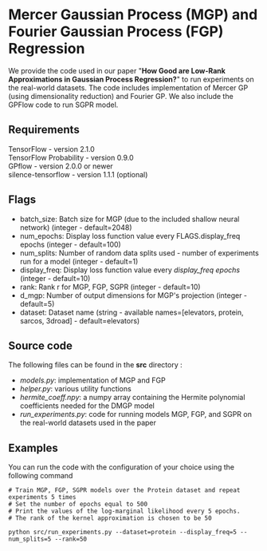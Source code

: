 # Mercer Gaussian Process (MGP) and Fourier Gaussian Process (FGP) Regression #

We provide the code used in our paper "**How Good are Low-Rank Approximations in Gaussian Process Regression?**" to run experiments on the real-world datasets. The code includes implementation of Mercer GP (using dimensionality reduction) and Fourier GP. We also include the GPFlow code to run SGPR model.

## Requirements ##
TensorFlow - version 2.1.0  
TensorFlow Probability - version 0.9.0  
GPflow - version 2.0.0 or newer  
silence-tensorflow - version 1.1.1 (optional)

## Flags ##
* batch_size: Batch size for MGP (due to the included shallow neural network) (integer - default=2048)
* num_epochs: Display loss function value every FLAGS.display_freq epochs (integer - default=100)
* num_splits: Number of random data splits used - number of experiments run for a model (integer - default=1)
* display_freq: Display loss function value every *display_freq epochs* (integer - default=10)
* rank: Rank r for MGP, FGP, SGPR (integer - default=10)
* d_mgp: Number of output dimensions for MGP\'s projection (integer - default=5)
* dataset: Dataset name (string - available names=[elevators, protein, sarcos, 3droad] - default=elevators)

## Source code ##

The following files can be found in the **src** directory :  

- *models.py*: implementation of MGP  and FGP
- *helper.py*: various utility functions
- *hermite_coeff.npy*: a numpy array containing the Hermite polynomial coefficients needed for the DMGP model
- *run_experiments.py*: code for running models MGP, FGP, and SGPR on the real-world datasets used in the paper

## Examples ##
You can run the code with the configuration of your choice using the following command

```
# Train MGP, FGP, SGPR models over the Protein dataset and repeat experiments 5 times
# Set the number of epochs equal to 500 
# Print the values of the log-marginal likelihood every 5 epochs.
# The rank of the kernel approximation is chosen to be 50

python src/run_experiments.py --dataset=protein --display_freq=5 --num_splits=5 --rank=50

```


